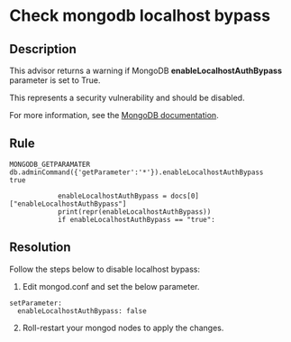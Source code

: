 # Check mongodb localhost bypass

## Description
This advisor returns a warning if MongoDB **enableLocalhostAuthBypass** parameter is set to True.

This represents a security vulnerability and should be disabled.

For more information, see the [MongoDB documentation](https://docs.mongodb.com/manual/reference/parameters/#mongodb-parameter-param.enableLocalhostAuthBypass).


## Rule
```
MONGODB_GETPARAMATER
db.adminCommand({'getParameter':'*'}).enableLocalhostAuthBypass
true

            enableLocalhostAuthBypass = docs[0]["enableLocalhostAuthBypass"]
            print(repr(enableLocalhostAuthBypass))
            if enableLocalhostAuthBypass == "true":
```


## Resolution
Follow the steps below to disable localhost bypass:
1. Edit mongod.conf and set the below parameter.
```
setParameter:
  enableLocalhostAuthBypass: false
```
2. Roll-restart your mongod nodes to apply the changes.
   
